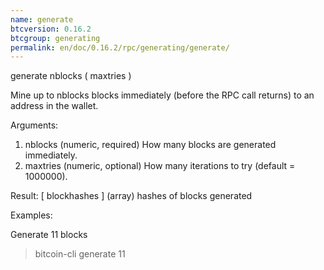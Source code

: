 ```yaml
---
name: generate
btcversion: 0.16.2
btcgroup: generating
permalink: en/doc/0.16.2/rpc/generating/generate/
---
```


generate nblocks ( maxtries )

Mine up to nblocks blocks immediately (before the RPC call returns) to an address in the wallet.

Arguments:
1. nblocks      (numeric, required) How many blocks are generated immediately.
2. maxtries     (numeric, optional) How many iterations to try (default = 1000000).

Result:
[ blockhashes ]     (array) hashes of blocks generated

Examples:

Generate 11 blocks
> bitcoin-cli generate 11


